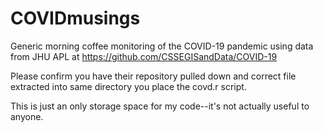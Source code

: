 # COVIDmusings
Generic morning coffee monitoring of the COVID-19 pandemic using data from JHU APL at https://github.com/CSSEGISandData/COVID-19

Please confirm you have their repository pulled down and correct file extracted into same directory you place the covd.r script.

This is just an only storage space for my code--it's not actually useful to anyone.
